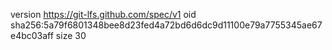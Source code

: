 version https://git-lfs.github.com/spec/v1
oid sha256:5a79f6801348bee8d23fed4a72bd6d6dc9d11100e79a7755345ae67e4bc03aff
size 30
